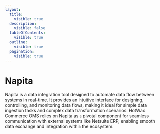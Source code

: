 ```yaml
---
layout:
  title:
    visible: true
  description:
    visible: false
  tableOfContents:
    visible: true
  outline:
    visible: true
  pagination:
    visible: true
---
```


# Napita

Napita is a data integration tool designed to automate data flow between systems in real-time. It provides an intuitive interface for designing, controlling, and monitoring data flows, making it ideal for simple data ingestion tasks and complex data transformation scenarios. HotWax Commerce OMS relies on Napita as a pivotal component for seamless communication with external systems like Netsuite ERP, enabling smooth data exchange and integration within the ecosystem.
